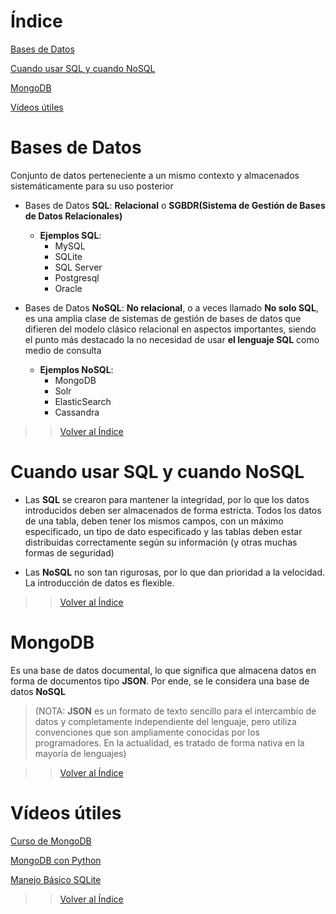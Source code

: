 # Índice

[Bases de Datos](#bases-de-datos)

[Cuando usar SQL y cuando NoSQL](#cuando-usar-sql-y-cuando-nosql)

[MongoDB](#mongodb)

[Vídeos útiles](#vídeos-útiles)


# Bases de Datos

Conjunto de datos perteneciente a un mismo contexto y almacenados sistemáticamente para su uso posterior

* Bases de Datos **SQL**:
**Relacional** o **SGBDR(Sistema de Gestión de Bases de Datos Relacionales)**

    * **Ejemplos SQL**:
        * MySQL
        * SQLite
        * SQL Server
        * Postgresql
        * Oracle

* Bases de Datos **NoSQL**:
**No relacional**, o a veces llamado **No solo SQL**, es una amplia clase de sistemas de gestión de bases de datos que difieren del modelo clásico relacional en aspectos importantes, siendo el punto más destacado la no necesidad de usar **el lenguaje SQL** como medio de consulta

    * **Ejemplos NoSQL**:
        * MongoDB
        * Solr
        * ElasticSearch
        * Cassandra

>> [Volver al Índice](#índice)

# Cuando usar SQL y cuando NoSQL

* Las **SQL** se crearon para mantener la integridad, por lo que los datos introducidos deben ser almacenados de forma estricta. Todos los datos de una tabla, deben tener los mismos campos, con un máximo especificado, un tipo de dato especificado y las tablas deben estar distribuidas correctamente según su información (y otras muchas formas de seguridad)

* Las **NoSQL** no son tan rigurosas, por lo que dan prioridad a la velocidad. La introducción de datos es flexible.

>> [Volver al Índice](#índice)

# MongoDB

Es una base de datos documental, lo que significa que almacena datos en forma de documentos tipo **JSON**. Por ende, se le considera una base de datos **NoSQL**

> (NOTA: **JSON** es un formato de texto sencillo para el intercambio de datos y completamente independiente del lenguaje, pero utiliza convenciones que son ampliamente conocidas por los programadores. En la actualidad, es tratado de forma nativa en la mayoría de lenguajes)

>> [Volver al Índice](#índice)

# Vídeos útiles

[Curso de MongoDB](https://www.youtube.com/watch?v=qmZrygfP7cQ&list=PLCTD_CpMeEKQ9_WJOtexctR6Iqw7whMXY&index=3)

[MongoDB con Python](https://www.youtube.com/watch?v=y2HFAYBao8M&list=PLCTD_CpMeEKR5cVnmTyFqUuzBOmEAjG4z)

[Manejo Básico SQLite](https://www.youtube.com/watch?v=ZJuVQ9jUg-A&list=PLU8oAlHdN5BlvPxziopYZRd55pdqFwkeS&index=55)

>> [Volver al Índice](#índice)